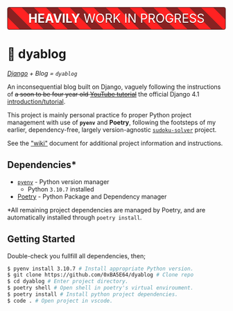 <h1 style="color: white; font-weight: normal; text-align: center; background: repeating-linear-gradient(45deg, #F22 0%, #F22 5%, #822 5%, #822 10%); margin: 32px 0; padding: 8px 0; text-shadow: #0004 0px 2px; border-radius: 4px; border: solid 1px #422;" ><b>HEAVILY</b> WORK IN PROGRESS</h1>

# 👿 dyablog
*[Django](https://www.djangoproject.com/) + Blog = `dyablog`*

An inconsequential blog built on Django, vaguely following the instructions of ~~a soon to be four year old [YouTube tutorial](https://youtu.be/F5mRW0jo-U4?t=11258)~~ the official Django 4.1 [introduction/tutorial](https://docs.djangoproject.com/en/4.1/intro/).

This project is mainly personal practice fo proper Python project management with use of **`pyenv`** and **Poetry**, following the footsteps of my earlier, dependency-free, largely version-agnostic [`sudoku-solver`](https://github.com/0xBA5E64/Sudoku-Solver) project.

See the ["wiki"](docs/wiki.md) document for additional project information and instructions.

## Dependencies*
- [`pyenv`](https://github.com/pyenv/pyenv) - Python version manager
  - Python `3.10.7` installed
- [Poetry](https://python-poetry.org/) - Python Package and Dependency manager

\*All remaining project dependencies are managed by Poetry, and are automatically installed through `poetry install`.

## Getting Started
Double-check you fullfill all dependencies, then;
```sh
$ pyenv install 3.10.7 # Install appropriate Python version.
$ git clone https://github.com/0xBA5E64/dyablog # Clone repo
$ cd dyablog # Enter project directory.
$ poetry shell # Open shell in poetry's virtual enviroument.
$ poetry install # Install python project dependencies.
$ code . # Open project in vscode.
```